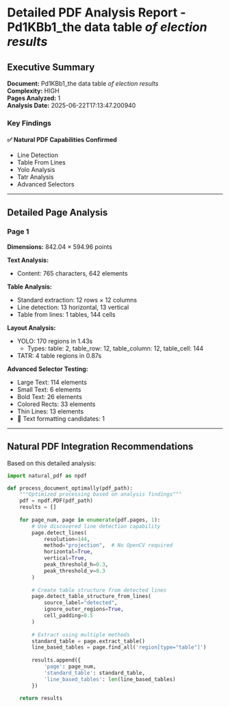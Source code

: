 # Detailed PDF Analysis Report - Pd1KBb1_the data table _of election results_

## Executive Summary

**Document:** Pd1KBb1_the data table _of election results_  
**Complexity:** HIGH  
**Pages Analyzed:** 1  
**Analysis Date:** 2025-06-22T17:13:47.200940

### Key Findings

#### ✅ Natural PDF Capabilities Confirmed

- Line Detection
- Table From Lines
- Yolo Analysis
- Tatr Analysis
- Advanced Selectors

---

## Detailed Page Analysis

### Page 1

**Dimensions:** 842.04 × 594.96 points

**Text Analysis:**
- Content: 765 characters, 642 elements

**Table Analysis:**
- Standard extraction: 12 rows × 12 columns
- Line detection: 13 horizontal, 13 vertical
- Table from lines: 1 tables, 144 cells

**Layout Analysis:**
- YOLO: 170 regions in 1.43s
  - Types: table: 2, table_row: 12, table_column: 12, table_cell: 144
- TATR: 4 table regions in 0.87s

**Advanced Selector Testing:**
- Large Text: 114 elements
- Small Text: 6 elements
- Bold Text: 26 elements
- Colored Rects: 33 elements
- Thin Lines: 13 elements
- 🎯 Text formatting candidates: 1


---

## Natural PDF Integration Recommendations

Based on this detailed analysis:

```python
import natural_pdf as npdf

def process_document_optimally(pdf_path):
    """Optimized processing based on analysis findings"""
    pdf = npdf.PDF(pdf_path)
    results = []
    
    for page_num, page in enumerate(pdf.pages, 1):
        # Use discovered line detection capability
        page.detect_lines(
            resolution=144,
            method="projection",  # No OpenCV required
            horizontal=True,
            vertical=True,
            peak_threshold_h=0.3,
            peak_threshold_v=0.3
        )
        
        # Create table structure from detected lines
        page.detect_table_structure_from_lines(
            source_label="detected",
            ignore_outer_regions=True,
            cell_padding=0.5
        )
        
        # Extract using multiple methods
        standard_table = page.extract_table()
        line_based_tables = page.find_all('region[type="table"]')
        
        results.append({
            'page': page_num,
            'standard_table': standard_table,
            'line_based_tables': len(line_based_tables)
        })
    
    return results
```

